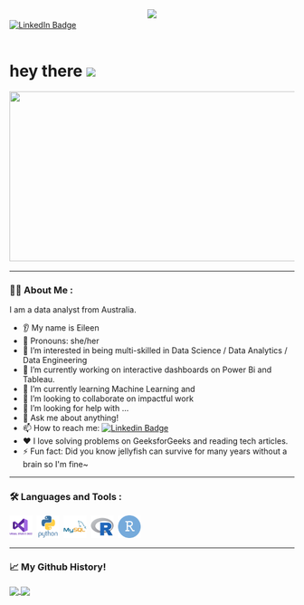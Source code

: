 <div id="header" align="center">
  <img src="https://media1.tenor.com/m/TdvXIAeabtkAAAAd/anime-frieren.gif" width="600"/>
</div>

<div id="badges">
  <a href="https://www.linkedin.com/in/eileen-ip/">
    <img src="https://img.shields.io/badge/LinkedIn-blue?style=for-the-badge&logo=linkedin&logoColor=white" alt="LinkedIn Badge"/>
  </a>
</div>

<img src="https://komarev.com/ghpvc/?username=EileenIp&style=flat-square&color=blue" alt=""/>

<h1>
  hey there
  <img src="https://media.giphy.com/media/hvRJCLFzcasrR4ia7z/giphy.gif" width="30px"/>
</h1>

<div align="center">
  <img src="https://media.giphy.com/media/dWesBcTLavkZuG35MI/giphy.gif" width="600" height="300"/>
</div>

---

### :woman_technologist: About Me :

I am a data analyst from Australia.

* 👂 My name is Eileen
* 👩 Pronouns: she/her
* 👀 I’m interested in being multi-skilled in Data Science / Data Analytics / Data Engineering
* 🔭 I’m currently working on interactive dashboards on Power Bi and Tableau. 
* 🌱 I’m currently learning Machine Learning and 
* 🤝 I’m looking to collaborate on impactful work
* 🤔 I’m looking for help with ...
* 💬 Ask me about anything!
* 📫 How to reach me: [![Linkedin Badge](https://img.shields.io/badge/-Find_Me_Here!-pink?style=flat-square&logo=Linkedin&logoColor=white)](https://www.linkedin.com/in/eileen-ip/)
* ❤️ I love solving problems on GeeksforGeeks and reading tech articles.
* ⚡ Fun fact: Did you know jellyfish can survive for many years without a brain so I'm fine~

---

### :hammer_and_wrench: Languages and Tools :

<div>
  <img src="https://github.com/devicons/devicon/blob/master/icons/visualstudio/visualstudio-original-wordmark.svg" title="Visual Studio"  alt="Visual Studio" width="40" height="40"/>&nbsp;
  <img src="https://github.com/devicons/devicon/blob/master/icons/python/python-original-wordmark.svg" title="Python"  alt="Python" width="40" height="40"/>&nbsp;
  <img src="https://github.com/devicons/devicon/blob/master/icons/mysql/mysql-original-wordmark.svg" title="MySQL"  alt="MySQL" width="40" height="40"/>&nbsp;
  <img src="https://github.com/devicons/devicon/blob/master/icons/r/r-original.svg" title="R"  alt="R" width="40" height="40"/>&nbsp;
  <img src="https://github.com/devicons/devicon/blob/master/icons/rstudio/rstudio-original.svg" title="RStudio"  alt="RStudio" width="40" height="40"/>&nbsp;
</div>

---

### 📈 My Github History!

<a href="https://github.com/EileenIp/github-readme-stats">
  <img height=200 align="center" src="https://github-readme-stats.vercel.app/api?username=EileenIp&show_icons=true&theme=dracula&hide=contribs,prs&rank_icon=github" />
</a>
<a href="https://github.com/EileenIp/convoychat">
  <img height=200 align="center" src="https://github-readme-stats.vercel.app/api/top-langs?username=EileenIp&layout=donut-vertical&langs_count=8&card_width=320&theme=dracula" />
</a>

<!---
EileenIp/EileenIp is a ✨ special ✨ repository because its `README.md` (this file) appears on your GitHub profile.
You can click the Preview link to take a look at your changes.
--->
